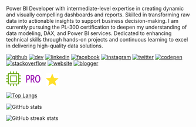 Power BI Developer with intermediate-level expertise in creating dynamic and visually compelling dashboards and reports. Skilled in transforming raw data into actionable insights to support business decision-making. I am currently pursuing the PL-300 certification to deepen my understanding of data modeling, DAX, and Power BI services. Dedicated to enhancing technical skills through hands-on projects and continuous learning to excel in delivering high-quality data solutions.


[<img src='https://cdn.jsdelivr.net/npm/simple-icons@3.0.1/icons/github.svg' alt='github' height='40'>](https://github.com/Tharunkumar02)  [<img src='https://cdn.jsdelivr.net/npm/simple-icons@3.0.1/icons/dev-dot-to.svg' alt='dev' height='40'>](https://dev.to/tharunkumar02)  [<img src='https://cdn.jsdelivr.net/npm/simple-icons@3.0.1/icons/linkedin.svg' alt='linkedin' height='40'>](https://www.linkedin.com/in/nellore-tharun-kumar-reddy-3ba648205//)  [<img src='https://cdn.jsdelivr.net/npm/simple-icons@3.0.1/icons/facebook.svg' alt='facebook' height='40'>](https://www.facebook.com/tharun.k.reddy)  [<img src='https://cdn.jsdelivr.net/npm/simple-icons@3.0.1/icons/instagram.svg' alt='instagram' height='40'>](https://www.instagram.com/tharun_reddie18/)  [<img src='https://cdn.jsdelivr.net/npm/simple-icons@3.0.1/icons/twitter.svg' alt='twitter' height='40'>](https://twitter.com/TharunReddy002)  [<img src='https://cdn.jsdelivr.net/npm/simple-icons@3.0.1/icons/codepen.svg' alt='codepen' height='40'>](https://codepen.io/tharunkumar02)  [<img src='https://cdn.jsdelivr.net/npm/simple-icons@3.0.1/icons/stackoverflow.svg' alt='stackoverflow' height='40'>](https://stackoverflow.com/users/nellore-tharun-kumar-reddy)  [<img src='https://cdn.jsdelivr.net/npm/simple-icons@3.0.1/icons/icloud.svg' alt='website' height='40'>](https://educate112832896.wordpress.com/)  [<img src='https://cdn.jsdelivr.net/npm/simple-icons@3.0.1/icons/blogger.svg' alt='blogger' height='40'>](https://tharun-reddy.blogspot.com/)  

<a href='https://docs.github.com/en/developers'><img src='https://raw.githubusercontent.com/acervenky/animated-github-badges/master/assets/devbadge.gif' width='40' height='40'></a> <a href='https://github.com/pricing'><img src='https://raw.githubusercontent.com/acervenky/animated-github-badges/master/assets/pro.gif' width='40' height='40'></a> <a href='https://stars.github.com/'><img src='https://raw.githubusercontent.com/acervenky/animated-github-badges/master/assets/starbadge.gif' width='35' height='35'></a> 

[![Top Langs](https://github-readme-stats.vercel.app/api/top-langs/?username=Tharunkumar02)](https://github.com/anuraghazra/github-readme-stats)

![GitHub stats](https://github-readme-stats.vercel.app/api?username=Tharunkumar02&show_icons=true)  

![GitHub streak stats](https://github-readme-streak-stats.herokuapp.com/?user=Tharunkumar02)  

